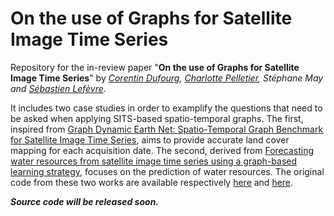 # On the use of Graphs for Satellite Image Time Series

Repository for the in-review paper "**On the use of Graphs for Satellite Image Time Series**" by _[Corentin Dufourg](https://www.linkedin.com/in/corentin-dufourg/), [Charlotte Pelletier](https://sites.google.com/site/charpelletier), Stéphane May and [Sébastien Lefèvre](http://people.irisa.fr/Sebastien.Lefevre/)_.

It includes two case studies in order to examplify the questions that need to be asked when applying SITS-based spatio-temporal graphs.
The first, inspired from [Graph Dynamic Earth Net: Spatio-Temporal Graph Benchmark for Satellite Image Time Series](https://ieeexplore.ieee.org/abstract/document/10281458), aims to provide accurate land cover mapping for each acquisition date. The second, derived from [Forecasting water resources from satellite image time series using a graph-based learning strategy](https://isprs-archives.copernicus.org/articles/XLVIII-2-2024/81/2024/), focuses on the prediction of water resources. The original code from these two works are available respectively [here](https://github.com/corentin-dfg/graph-dynamic-earth-net/) and [here](https://github.com/corentin-dfg/graph4sen2dwater/).

_**Source code will be released soon.**_
